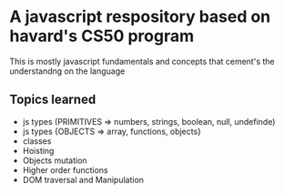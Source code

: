 # A javascript respository based on havard's  CS50 program 
<p>This is mostly javascript fundamentals and concepts that cement's the understandng  on the language
 </p>

 ## Topics learned
 <ul>
    <li> js types (PRIMITIVES => numbers, strings, boolean, null, undefinde)
    <li> js types {OBJECTS => array, functions, objects}
    <li>classes
    <li> Hoisting
    <li> Objects mutation
    <li> Higher order functions
    <li> DOM traversal and Manipulation
 </ul>